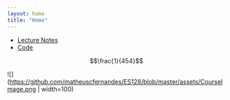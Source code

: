 ```yaml
---
layout: home
title: "Home"
---
```

* [Lecture Notes](./LectureNotes)
* [Code](./code)

$$\frac{1}{454}$$ 

![](https://github.com/matheuscfernandes/ES128/blob/master/assets/CourseImage.png | width=100)
